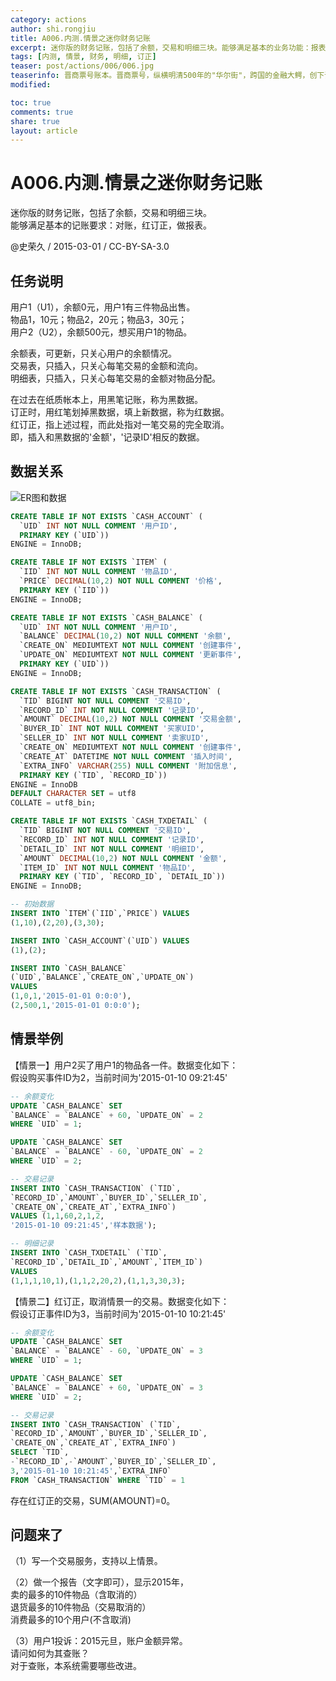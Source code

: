 ```yaml
---
category: actions
author: shi.rongjiu
title: A006.内测.情景之迷你财务记账
excerpt: 迷你版的财务记账，包括了余额，交易和明细三块。能够满足基本的业务功能：报表，对账，红订正。
tags: [内测, 情景, 财务, 明细, 订正]
teaser: post/actions/006/006.jpg
teaserinfo: 晋商票号账本。晋商票号，纵横明清500年的"华尔街"，跨国的金融大鳄，创下诸多辉煌。
modified: 

toc: true
comments: true
share: true
layout: article
---
```


# A006.内测.情景之迷你财务记账

迷你版的财务记账，包括了余额，交易和明细三块。  
能够满足基本的记账要求：对账，红订正，做报表。

@史荣久 / 2015-03-01 / CC-BY-SA-3.0  

## 任务说明

用户1（U1），余额0元，用户1有三件物品出售。  
物品1，10元；物品2，20元；物品3，30元；  
用户2（U2），余额500元，想买用户1的物品。  

余额表，可更新，只关心用户的余额情况。  
交易表，只插入，只关心每笔交易的金额和流向。  
明细表，只插入，只关心每笔交易的金额对物品分配。  

在过去在纸质帐本上，用黑笔记账，称为黑数据。  
订正时，用红笔划掉黑数据，填上新数据，称为红数据。  
红订正，指上述过程，而此处指对一笔交易的完全取消。  
即，插入和黑数据的'金额'，'记录ID'相反的数据。

## 数据关系

![ER图和数据](/images/post/actions/006/erd.png)

``` sql
CREATE TABLE IF NOT EXISTS `CASH_ACCOUNT` (
  `UID` INT NOT NULL COMMENT '用户ID',
  PRIMARY KEY (`UID`))
ENGINE = InnoDB;

CREATE TABLE IF NOT EXISTS `ITEM` (
  `IID` INT NOT NULL COMMENT '物品ID',
  `PRICE` DECIMAL(10,2) NOT NULL COMMENT '价格',
  PRIMARY KEY (`IID`))
ENGINE = InnoDB;

CREATE TABLE IF NOT EXISTS `CASH_BALANCE` (
  `UID` INT NOT NULL COMMENT '用户ID',
  `BALANCE` DECIMAL(10,2) NOT NULL COMMENT '余额',
  `CREATE_ON` MEDIUMTEXT NOT NULL COMMENT '创建事件',
  `UPDATE_ON` MEDIUMTEXT NOT NULL COMMENT '更新事件',
  PRIMARY KEY (`UID`))
ENGINE = InnoDB;

CREATE TABLE IF NOT EXISTS `CASH_TRANSACTION` (
  `TID` BIGINT NOT NULL COMMENT '交易ID',
  `RECORD_ID` INT NOT NULL COMMENT '记录ID',
  `AMOUNT` DECIMAL(10,2) NOT NULL COMMENT '交易金额',
  `BUYER_ID` INT NOT NULL COMMENT '买家UID',
  `SELLER_ID` INT NOT NULL COMMENT '卖家UID',
  `CREATE_ON` MEDIUMTEXT NOT NULL COMMENT '创建事件',
  `CREATE_AT` DATETIME NOT NULL COMMENT '插入时间',
  `EXTRA_INFO` VARCHAR(255) NULL COMMENT '附加信息',
  PRIMARY KEY (`TID`, `RECORD_ID`))
ENGINE = InnoDB
DEFAULT CHARACTER SET = utf8
COLLATE = utf8_bin;

CREATE TABLE IF NOT EXISTS `CASH_TXDETAIL` (
  `TID` BIGINT NOT NULL COMMENT '交易ID',
  `RECORD_ID` INT NOT NULL COMMENT '记录ID',
  `DETAIL_ID` INT NOT NULL COMMENT '明细ID',
  `AMOUNT` DECIMAL(10,2) NOT NULL COMMENT '金额',
  `ITEM_ID` INT NOT NULL COMMENT '物品ID',
  PRIMARY KEY (`TID`, `RECORD_ID`, `DETAIL_ID`))
ENGINE = InnoDB;

-- 初始数据
INSERT INTO `ITEM`(`IID`,`PRICE`) VALUES
(1,10),(2,20),(3,30);

INSERT INTO `CASH_ACCOUNT`(`UID`) VALUES
(1),(2);

INSERT INTO `CASH_BALANCE`
(`UID`,`BALANCE`,`CREATE_ON`,`UPDATE_ON`)
VALUES
(1,0,1,'2015-01-01 0:0:0'),
(2,500,1,'2015-01-01 0:0:0');
```

## 情景举例

【情景一】用户2买了用户1的物品各一件。数据变化如下：  
假设购买事件ID为2，当前时间为'2015-01-10 09:21:45'

```sql
-- 余额变化
UPDATE `CASH_BALANCE` SET 
`BALANCE` = `BALANCE` + 60, `UPDATE_ON` = 2
WHERE `UID` = 1;

UPDATE `CASH_BALANCE` SET 
`BALANCE` = `BALANCE` - 60, `UPDATE_ON` = 2
WHERE `UID` = 2;

-- 交易记录
INSERT INTO `CASH_TRANSACTION` (`TID`,
`RECORD_ID`,`AMOUNT`,`BUYER_ID`,`SELLER_ID`,
`CREATE_ON`,`CREATE_AT`,`EXTRA_INFO`)
VALUES (1,1,60,2,1,2,
'2015-01-10 09:21:45','样本数据');

-- 明细记录
INSERT INTO `CASH_TXDETAIL` (`TID`,
`RECORD_ID`,`DETAIL_ID`,`AMOUNT`,`ITEM_ID`)
VALUES
(1,1,1,10,1),(1,1,2,20,2),(1,1,3,30,3);
```

【情景二】红订正，取消情景一的交易。数据变化如下：  
假设订正事件ID为3，当前时间为'2015-01-10 10:21:45'

```sql
-- 余额变化
UPDATE `CASH_BALANCE` SET 
`BALANCE` = `BALANCE` - 60, `UPDATE_ON` = 3
WHERE `UID` = 1;

UPDATE `CASH_BALANCE` SET 
`BALANCE` = `BALANCE` + 60, `UPDATE_ON` = 3
WHERE `UID` = 2;

-- 交易记录
INSERT INTO `CASH_TRANSACTION` (`TID`,
`RECORD_ID`,`AMOUNT`,`BUYER_ID`,`SELLER_ID`,
`CREATE_ON`,`CREATE_AT`,`EXTRA_INFO`)
SELECT `TID`,
-`RECORD_ID`,-`AMOUNT`,`BUYER_ID`,`SELLER_ID`,
3,'2015-01-10 10:21:45',`EXTRA_INFO`
FROM `CASH_TRANSACTION` WHERE `TID` = 1
```
存在红订正的交易，SUM(AMOUNT)=0。

## 问题来了

（1）写一个交易服务，支持以上情景。

（2）做一个报告（文字即可），显示2015年，  
卖的最多的10件物品（含取消的）  
退货最多的10件物品（交易取消的）  
消费最多的10个用户(不含取消)  

（3）用户1投诉：2015元旦，账户金额异常。  
请问如何为其查账？  
对于查账，本系统需要哪些改进。
